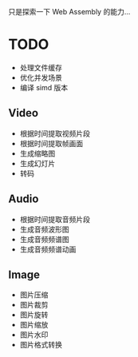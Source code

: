 只是探索一下 Web Assembly 的能力...

# TODO

- 处理文件缓存
- 优化并发场景
- 编译 simd 版本

## Video

- 根据时间提取视频片段
- 根据时间提取帧画面
- 生成缩略图
- 生成幻灯片
- 转码

## Audio

- 根据时间提取音频片段
- 生成音频波形图
- 生成音频频谱图
- 生成音频频谱动画

## Image

- 图片压缩
- 图片裁剪
- 图片旋转
- 图片缩放
- 图片水印
- 图片格式转换
